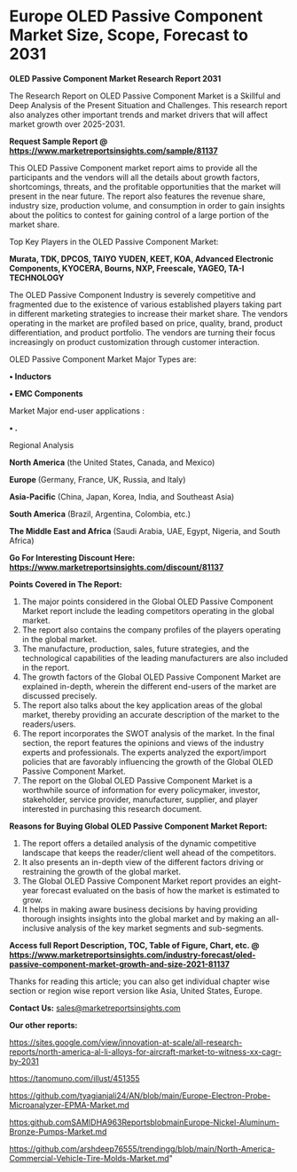 # Europe OLED Passive Component Market Size, Scope, Forecast to 2031

<strong>OLED Passive Component Market Research Report 2031</strong>

The Research Report on OLED Passive Component Market is a Skillful and Deep Analysis of the Present Situation and Challenges. This research report also analyzes other important trends and market drivers that will affect market growth over 2025-2031.

<strong>Request Sample Report @ <a href=https://www.marketreportsinsights.com/sample/81137>https://www.marketreportsinsights.com/sample/81137</a></strong>

This OLED Passive Component market report aims to provide all the participants and the vendors will all the details about growth factors, shortcomings, threats, and the profitable opportunities that the market will present in the near future. The report also features the revenue share, industry size, production volume, and consumption in order to gain insights about the politics to contest for gaining control of a large portion of the market share.

Top Key Players in the OLED Passive Component Market:

<strong>Murata, TDK, DPCOS, TAIYO YUDEN, KEET, KOA, Advanced Electronic Components, KYOCERA, Bourns, NXP, Freescale, YAGEO, TA-I TECHNOLOGY</strong>

The OLED Passive Component Industry is severely competitive and fragmented due to the existence of various established players taking part in different marketing strategies to increase their market share. The vendors operating in the market are profiled based on price, quality, brand, product differentiation, and product portfolio. The vendors are turning their focus increasingly on product customization through customer interaction.

OLED Passive Component Market Major Types are:

<strong>• Inductors

• EMC Components</strong>

Market Major end-user applications :

<strong>• .</strong>

Regional Analysis

</u><strong><b>North America</b></strong> (the United States, Canada, and Mexico)

<strong><b>Europe </b></strong>(Germany, France, UK, Russia, and Italy)

<strong><b>Asia-Pacific</b></strong> (China, Japan, Korea, India, and Southeast Asia)

<strong><b>South America</b></strong> (Brazil, Argentina, Colombia, etc.)

<strong><b>The Middle East and Africa</b></strong> (Saudi Arabia, UAE, Egypt, Nigeria, and South Africa)

<strong>Go For Interesting Discount Here: <a href=https://www.marketreportsinsights.com/discount/81137>https://www.marketreportsinsights.com/discount/81137</a></strong>

<strong>Points Covered in The Report:</strong>
<ol>
  <li>The major points considered in the Global OLED Passive Component Market report include the leading competitors operating in the global market.</li>
  <li>The report also contains the company profiles of the players operating in the global market.</li>
  <li>The manufacture, production, sales, future strategies, and the technological capabilities of the leading manufacturers are also included in the report.</li>
  <li>The growth factors of the Global OLED Passive Component Market are explained in-depth, wherein the different end-users of the market are discussed precisely.</li>
  <li>The report also talks about the key application areas of the global market, thereby providing an accurate description of the market to the readers/users.</li>
  <li>The report incorporates the SWOT analysis of the market. In the final section, the report features the opinions and views of the industry experts and professionals. The experts analyzed the export/import policies that are favorably influencing the growth of the Global OLED Passive Component Market.</li>
  <li>The report on the Global OLED Passive Component Market is a worthwhile source of information for every policymaker, investor, stakeholder, service provider, manufacturer, supplier, and player interested in purchasing this research document.</li>
</ol>
<strong>Reasons for Buying Global OLED Passive Component Market Report:</strong>

<ol>
  <li>The report offers a detailed analysis of the dynamic competitive landscape that keeps the reader/client well ahead of the competitors.</li>
  <li>It also presents an in-depth view of the different factors driving or restraining the growth of the global market.</li>
  <li>The Global OLED Passive Component Market report provides an eight-year forecast evaluated on the basis of how the market is estimated to grow.</li>
  <li>It helps in making aware business decisions by having providing thorough insights insights into the global market and by making an all-inclusive analysis of the key market segments and sub-segments.</li>
</ol>
<strong>Access full Report Description, TOC, Table of Figure, Chart, etc. @ <a href=https://www.marketreportsinsights.com/industry-forecast/oled-passive-component-market-growth-and-size-2021-81137>https://www.marketreportsinsights.com/industry-forecast/oled-passive-component-market-growth-and-size-2021-81137</a></strong>


Thanks for reading this article; you can also get individual chapter wise section or region wise report version like Asia, United States, Europe.

<strong>Contact Us:</strong>
sales@marketreportsinsights.com

<strong>Our other reports:</strong>

<a href=https://sites.google.com/view/innovation-at-scale/all-research-reports/north-america-al-li-alloys-for-aircraft-market-to-witness-xx-cagr-by-2031>https://sites.google.com/view/innovation-at-scale/all-research-reports/north-america-al-li-alloys-for-aircraft-market-to-witness-xx-cagr-by-2031</a>

<a href=https://tanomuno.com/illust/451355>https://tanomuno.com/illust/451355</a>

<a href=https://github.com/tyagianjali24/AN/blob/main/Europe-Electron-Probe-Microanalyzer-EPMA-Market.md>https://github.com/tyagianjali24/AN/blob/main/Europe-Electron-Probe-Microanalyzer-EPMA-Market.md</a>

<a href=https:github.comSAMIDHA963ReportsblobmainEurope-Nickel-Aluminum-Bronze-Pumps-Market.md>https:github.comSAMIDHA963ReportsblobmainEurope-Nickel-Aluminum-Bronze-Pumps-Market.md</a>

<a href=https://github.com/arshdeep76555/trendingg/blob/main/North-America-Commercial-Vehicle-Tire-Molds-Market.md>https://github.com/arshdeep76555/trendingg/blob/main/North-America-Commercial-Vehicle-Tire-Molds-Market.md</a>"

